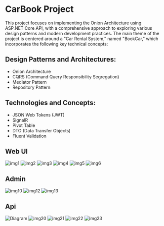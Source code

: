 # CarBook Project
This project focuses on implementing the Onion Architecture using ASP.NET Core API, with a comprehensive approach to exploring various design patterns and modern development practices. The main theme of the project is centered around a "Car Rental System," named "BookCar," which incorporates the following key technical concepts:
## Design Patterns and Architectures:
- Onion Architecture
- CQRS (Command Query Responsibility Segregation)
- Mediator Pattern
- Repository Pattern
## Technologies and Concepts:
- JSON Web Tokens (JWT)
- SignalR
- Pivot Table
- DTO (Data Transfer Objects)
- Fluent Validation
## Web UI
![img1](https://github.com/user-attachments/assets/54430d57-9add-48f7-b174-5980280ec516)
![img2](https://github.com/user-attachments/assets/c0bcbade-e0ad-42cc-881b-f49281cf8ce7)
![img3](https://github.com/user-attachments/assets/97055298-f004-4107-b993-70870dfa731a)
![img4](https://github.com/user-attachments/assets/07eeadb6-e584-4ee6-8776-36a5666cc580)
![img5](https://github.com/user-attachments/assets/f5945a31-929f-42f9-ad4f-77cf30ff21af)
![img6](https://github.com/user-attachments/assets/0a633edb-a37b-4f7e-ae7c-6d7fed835071)

## Admin
![img10](https://github.com/user-attachments/assets/aa02138e-dc8e-43e0-9222-1f1724b7bc5a)
![img12](https://github.com/user-attachments/assets/3bf9f546-f4a7-4781-ac44-60d185e31e3e)
![img13](https://github.com/user-attachments/assets/173e9715-fdcd-41b0-abe0-9481cd531998)

## Api
![Diagram](https://github.com/user-attachments/assets/e5f13b26-811b-4fba-9d16-ff7e2110b95c)
![img20](https://github.com/user-attachments/assets/8057ee74-1003-4765-b457-f456b1730369)
![img21](https://github.com/user-attachments/assets/2d2c3fac-2e5d-4fb4-ad2f-ab9a7b8d2e03)
![img22](https://github.com/user-attachments/assets/080ce2b9-a636-444a-85c9-e947e2ecbe15)
![img23](https://github.com/user-attachments/assets/d616f783-d63f-4977-83da-29e655f99af9)
